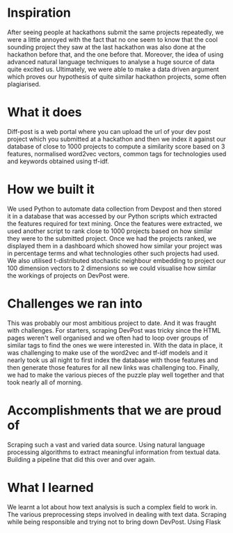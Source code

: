 # Inspiration
After seeing people at hackathons submit the same projects repeatedly, we were a little annoyed with the fact that no one seem to know that the cool sounding project they saw at the last hackathon was also done at the hackathon before that, and the one before that. Moreover, the idea of using advanced natural language techniques to analyse a huge source of data quite excited us. Ultimately, we were able to make a data driven argument which proves our hypothesis of quite similar hackathon projects, some often plagiarised.

# What it does
Diff-post is a web portal where you can upload the url of your dev post project which you submitted at a hackathon and then we index it against our database of close to 1000 projects to compute a similarity score based on 3 features, normalised word2vec vectors, common tags for technologies used and keywords obtained using tf-idf.

# How we built it
We used Python to automate data collection from Devpost and then stored it in a database that was accessed by our Python scripts which extracted the features required for text mining. Once the features were extracted, we used another script to rank close to 1000 projects based on how similar they were to the submitted project. Once we had the projects ranked, we displayed them in a dashboard which showed how similar your project was in percentage terms and what technologies other such projects had used. We also utilised t-distributed stochastic neighbour embedding to project our 100 dimension vectors to 2 dimensions so we could visualise how similar the workings of projects on DevPost were.

# Challenges we ran into
This was probably our most ambitious project to date. And it was fraught with challenges. For starters, scraping DevPost was tricky since the HTML pages weren't well organised and we often had to loop over groups of similar tags to find the ones we were interested in. With the data in place, it was challenging to make use of the word2vec and tf-idf models and it nearly took us all night to first index the database with those features and then generate those features for all new links was challenging too. Finally, we had to make the various pieces of the puzzle play well together and that took nearly all of morning.

# Accomplishments that we are proud of
Scraping such a vast and varied data source.
Using natural language processing algorithms to extract meaningful information from textual data.
Building a pipeline that did this over and over again.

# What I learned
We learnt a lot about how text analysis is such a complex field to work in.
The various preprocessing steps involved in dealing with text data.
Scraping while being responsible and trying not to bring down DevPost.
Using Flask


